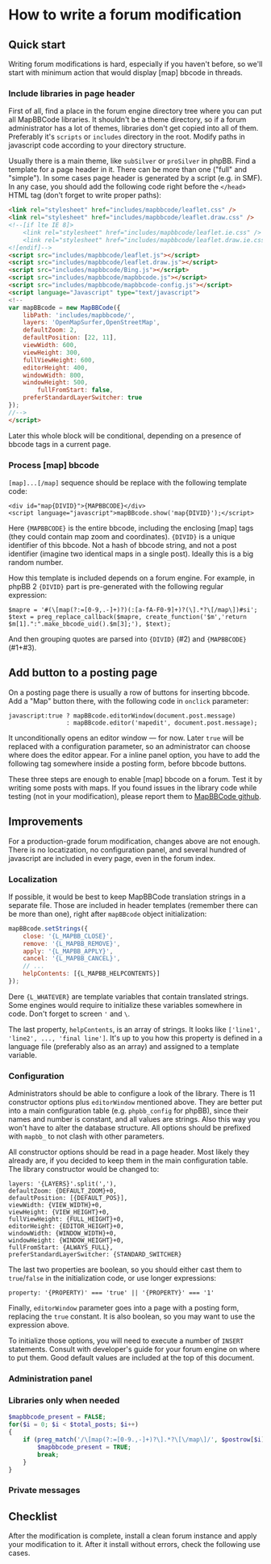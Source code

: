 # How to write a forum modification

## Quick start

Writing forum modifications is hard, especially if you haven't before, so we'll start with minimum action that would display [map] bbcode in threads.

### Include libraries in page header

First of all, find a place in the forum engine directory tree where you can put all MapBBCode libraries. It shouldn't be a theme directory, so if a forum administrator has a lot of themes, libraries don't get copied into all of them. Preferably it's `scripts` or `includes` directory in the root. Modify paths in javascript code according to your directory structure.

Usually there is a main theme, like `subSilver` or `proSilver` in phpBB. Find a template for a page header in it. There can be more than one ("full" and "simple"). In some cases page header is generated by a script (e.g. in SMF). In any case, you should add the following code right before the `</head>` HTML tag (don't forget to write proper paths):

```html
<link rel="stylesheet" href="includes/mapbbcode/leaflet.css" />
<link rel="stylesheet" href="includes/mapbbcode/leaflet.draw.css" />
<!--[if lte IE 8]>
	<link rel="stylesheet" href="includes/mapbbcode/leaflet.ie.css" />
	<link rel="stylesheet" href="includes/mapbbcode/leaflet.draw.ie.css" />
<![endif]-->
<script src="includes/mapbbcode/leaflet.js"></script>
<script src="includes/mapbbcode/leaflet.draw.js"></script>
<script src="includes/mapbbcode/Bing.js"></script>
<script src="includes/mapbbcode/mapbbcode.js"></script>
<script src="includes/mapbbcode/mapbbcode-config.js"></script>
<script language="Javascript" type="text/javascript">
<!--
var mapBBcode = new MapBBCode({
	libPath: 'includes/mapbbcode/',
	layers: 'OpenMapSurfer,OpenStreetMap',
	defaultZoom: 2,
	defaultPosition: [22, 11],
	viewWidth: 600,
	viewHeight: 300,
	fullViewHeight: 600,
	editorHeight: 400,
	windowWidth: 800,
	windowHeight: 500,
        fullFromStart: false,
	preferStandardLayerSwitcher: true
});
//-->
</script>
```

Later this whole block will be conditional, depending on a presence of bbcode tags in a current page.

### Process [map] bbcode

`[map]...[/map]` sequence should be replace with the following template code:

    <div id="map{DIVID}">{MAPBBCODE}</div>
    <script language="javascript">mapBBcode.show('map{DIVID}');</script>

Here `{MAPBBCODE}` is the entire bbcode, including the enclosing [map] tags (they could contain map zoom and coordinates). `{DIVID}` is a unique identifier of this bbcode. Not a hash of bbcode string, and not a post identifier (imagine two identical maps in a single post). Ideally this is a big random number.

How this template is included depends on a forum engine. For example, in phpBB 2 `{DIVID}` part is pre-generated with the following regular expression:

    $mapre = '#(\[map(?:=[0-9,.-]+)?)(:[a-fA-F0-9]+)?(\].*?\[/map\])#si';
    $text = preg_replace_callback($mapre, create_function('$m','return $m[1].":".make_bbcode_uid().$m[3];'), $text);

And then grouping quotes are parsed into `{DIVID}` (#2) and `{MAPBBCODE}` (#1+#3).

## Add button to a posting page

On a posting page there is usually a row of buttons for inserting bbcode. Add a "Map" button there, with the following code in `onclick` parameter:

    javascript:true ? mapBBcode.editorWindow(document.post.message)
                    : mapBBcode.editor('mapedit', document.post.message);

It unconditionally opens an editor window — for now. Later `true` will be replaced with a configuration parameter, so an administrator can choose where does the editor appear. For a inline panel option, you have to add the following tag somewhere inside a posting form, before bbcode buttons.

   <div id="mapedit"></div>

These three steps are enough to enable [map] bbcode on a forum. Test it by writing some posts with maps. If you found issues in the library code while testing (not in your modification), please report them to [MapBBCode github](https://github.com/MapBBCode/mapbbcode/issues).

## Improvements

For a production-grade forum modification, changes above are not enough. There is no locatization, no configuration panel, and several hundred of javascript are included in every page, even in the forum index.

### Localization

If possible, it would be best to keep MapBBCode translation strings in a separate file. Those are included in header templates (remember there can be more than one), right after `mapBBcode` object initialization:

```javascript
mapBBcode.setStrings({
    close: '{L_MAPBB_CLOSE}',
    remove: '{L_MAPBB_REMOVE}',
    apply: '{L_MAPBB_APPLY}',
    cancel: '{L_MAPBB_CANCEL}',
    // ...
    helpContents: [{L_MAPBB_HELPCONTENTS}]
});
```

Dere `{L_WHATEVER}` are template variables that contain translated strings. Some engines would require to initialize these variables somewhere in code. Don't forget to screen `'` and `\`.

The last property, `helpContents`, is an array of strings. It looks like `['line1', 'line2', ..., 'final line']`. It's up to you how this property is defined in a language file (preferably also as an array) and assigned to a template variable.

### Configuration

Administrators should be able to configure a look of the library. There is 11 constructor options plus `editorWindow` mentioned above. They are better put into a main configuration table (e.g. `phpbb_config` for phpBB), since their names and number is constant, and all values are strings. Also this way you won't have to alter the database structure. All options should be prefixed with `mapbb_` to not clash with other parameters.

All constructor options should be read in a page header. Most likely they already are, if you decided to keep them in the main configuration table. The library constructor would be changed to:

    layers: '{LAYERS}'.split(','),
    defaultZoom: {DEFAULT_ZOOM}+0,
    defaultPosition: [{DEFAULT_POS}],
    viewWidth: {VIEW_WIDTH}+0,
    viewHeight: {VIEW_HEIGHT}+0,
    fullViewHeight: {FULL_HEIGHT}+0,
    editorHeight: {EDITOR_HEIGHT}+0,
    windowWidth: {WINDOW_WIDTH}+0,
    windowHeight: {WINDOW_HEIGHT}+0,
    fullFromStart: {ALWAYS_FULL},
    preferStandardLayerSwitcher: {STANDARD_SWITCHER}

The last two properties are boolean, so you should either cast them to `true`/`false` in the initialization code, or use longer expressions:

    property: '{PROPERTY)' === 'true' || '{PROPERTY}' === '1'

Finally, `editorWindow` parameter goes into a page with a posting form, replacing the `true` constant. It is also boolean, so you may want to use the expression above.

To initialize those options, you will need to execute a number of `INSERT` statements. Consult with developer's guide for your forum engine on where to put them. Good default values are included at the top of this document.

### Administration panel

### Libraries only when needed

```php
$mapbbcode_present = FALSE;
for($i = 0; $i < $total_posts; $i++)
{
    if (preg_match('/\[map(?:=[0-9.,-]+)?\].*?\[\/map\]/', $postrow[$i]['post_text'])) {
        $mapbbcode_present = TRUE;
        break;
    }
}
```

### Private messages

## Checklist

After the modification is complete, install a clean forum instance and apply your modification to it. After it install without errors, check the following use cases.

